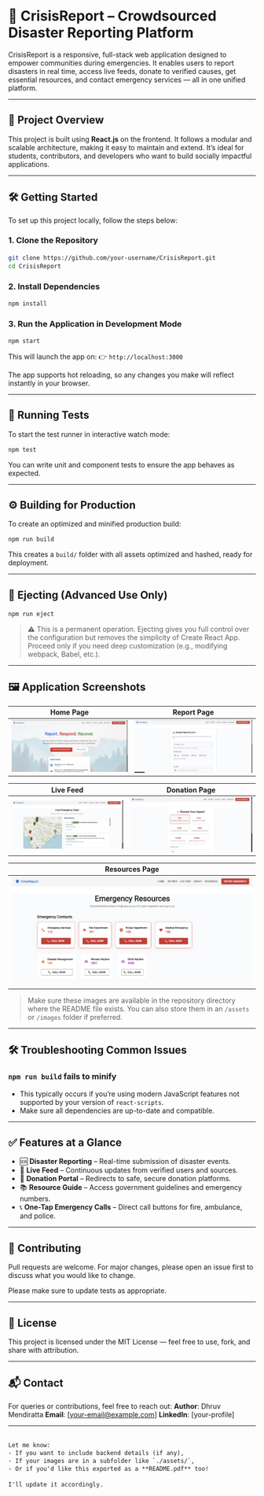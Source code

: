 
# 🚨 CrisisReport – Crowdsourced Disaster Reporting Platform

CrisisReport is a responsive, full-stack web application designed to empower communities during emergencies. It enables users to report disasters in real time, access live feeds, donate to verified causes, get essential resources, and contact emergency services — all in one unified platform.

---

## 📂 Project Overview

This project is built using **React.js** on the frontend. It follows a modular and scalable architecture, making it easy to maintain and extend. It’s ideal for students, contributors, and developers who want to build socially impactful applications.

---

## 🛠️ Getting Started

To set up this project locally, follow the steps below:

### 1. Clone the Repository

```bash
git clone https://github.com/your-username/CrisisReport.git
cd CrisisReport
````

### 2. Install Dependencies

```bash
npm install
```

### 3. Run the Application in Development Mode

```bash
npm start
```

This will launch the app on:
👉 `http://localhost:3000`

The app supports hot reloading, so any changes you make will reflect instantly in your browser.

---

## 🧪 Running Tests

To start the test runner in interactive watch mode:

```bash
npm test
```

You can write unit and component tests to ensure the app behaves as expected.

---

## ⚙️ Building for Production

To create an optimized and minified production build:

```bash
npm run build
```

This creates a `build/` folder with all assets optimized and hashed, ready for deployment.

---

## 🚨 Ejecting (Advanced Use Only)

```bash
npm run eject
```

> ⚠️ This is a permanent operation. Ejecting gives you full control over the configuration but removes the simplicity of Create React App. Proceed only if you need deep customization (e.g., modifying webpack, Babel, etc.).

---

## 🖼️ Application Screenshots

| Home Page                  | Report Page                |
| -------------------------- | -------------------------- |
| ![Home Page](homepage.png) | ![Report Page](report.png) |

| Live Feed                  | Donation Page                  |
| -------------------------- | ------------------------------ |
| ![Live Feed](livefeed.png) | ![Donation Page](donation.png) |

| Resources Page              |
| --------------------------- |
| ![Resources](resources.png) |

> Make sure these images are available in the repository directory where the README file exists. You can also store them in an `/assets` or `/images` folder if preferred.

---

## 🛠️ Troubleshooting Common Issues

### `npm run build` fails to minify

* This typically occurs if you’re using modern JavaScript features not supported by your version of `react-scripts`.
* Make sure all dependencies are up-to-date and compatible.

---

## ✅ Features at a Glance

* 🆘 **Disaster Reporting** – Real-time submission of disaster events.
* 📡 **Live Feed** – Continuous updates from verified users and sources.
* 💸 **Donation Portal** – Redirects to safe, secure donation platforms.
* 📚 **Resource Guide** – Access government guidelines and emergency numbers.
* 📞 **One-Tap Emergency Calls** – Direct call buttons for fire, ambulance, and police.

---

## 🙌 Contributing

Pull requests are welcome. For major changes, please open an issue first to discuss what you would like to change.

Please make sure to update tests as appropriate.

---

## 📄 License

This project is licensed under the MIT License — feel free to use, fork, and share with attribution.

---

## 📬 Contact

For queries or contributions, feel free to reach out:
**Author**: Dhruv Mendiratta
**Email**: \[[your-email@example.com](mailto:your-email@example.com)]
**LinkedIn**: \[your-profile]

---

```

Let me know:
- If you want to include backend details (if any),
- If your images are in a subfolder like `./assets/`,
- Or if you'd like this exported as a **README.pdf** too!

I'll update it accordingly.
```
